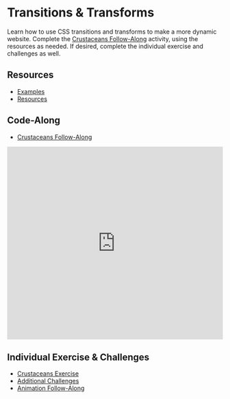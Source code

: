# Transitions & Transforms
Learn how to use CSS transitions and transforms to make a more dynamic website. Complete the [Crustaceans Follow-Along](CrustaceansFollowAlong.md) activity, using the resources as needed. If desired, complete the individual exercise and challenges as well.

## Resources
- [Examples](https://codepen.io/tkjn/pen/MzwaEo)
- [Resources](Resources.md)

## Code-Along
- [Crustaceans Follow-Along](CrustaceansFollowAlong.md)
<iframe width="100%" height="450px" src="https://www.youtube.com/embed/5PG8Kb9tYL8" frameborder="0" allow="accelerometer; autoplay; clipboard-write; encrypted-media; gyroscope; picture-in-picture" allowfullscreen></iframe>

## Individual Exercise & Challenges
- [Crustaceans Exercise](CrustaceansIndividual.md)
- [Additional Challenges](AdditionalChallenges.md)
- [Animation Follow-Along](../Week10/AnimationFollowAlong.md)